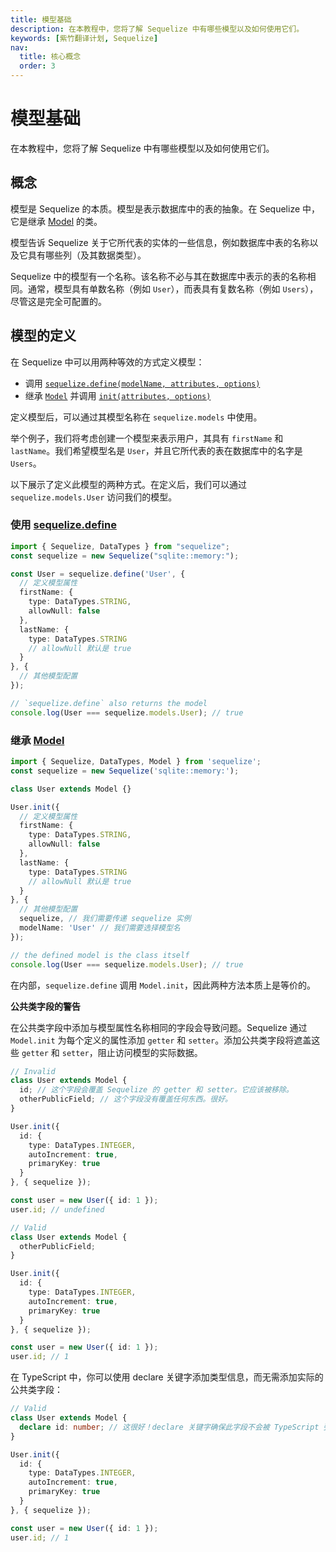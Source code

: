 ```yaml
---
title: 模型基础
description: 在本教程中，您将了解 Sequelize 中有哪些模型以及如何使用它们。
keywords: [紫竹翻译计划, Sequelize]
nav:
  title: 核心概念
  order: 3
---
```


# 模型基础

在本教程中，您将了解 Sequelize 中有哪些模型以及如何使用它们。

## 概念

模型是 Sequelize 的本质。模型是表示数据库中的表的抽象。在 Sequelize 中，它是继承 [Model](https://sequelize.org/api/v6/class/src/model.js~Model.html) 的类。

模型告诉 Sequelize 关于它所代表的实体的一些信息，例如数据库中表的名称以及它具有哪些列（及其数据类型）。

Sequelize 中的模型有一个名称。该名称不必与其在数据库中表示的表的名称相同。通常，模型具有单数名称（例如 `User`），而表具有复数名称（例如 `Users`），尽管这是完全可配置的。

## 模型的定义

在 Sequelize 中可以用两种等效的方式定义模型：

- 调用 [`sequelize.define(modelName, attributes, options)`](https://sequelize.org/api/v6/class/src/sequelize.js~sequelize#instance-method-define)
- 继承 [`Model`](https://sequelize.org/api/v6/class/src/model.js~model) 并调用 [`init(attributes, options)`](https://sequelize.org/api/v6/class/src/model.js~model#static-method-init)

定义模型后，可以通过其模型名称在 `sequelize.models` 中使用。

举个例子，我们将考虑创建一个模型来表示用户，其具有 `firstName` 和 `lastName`。我们希望模型名是 `User`，并且它所代表的表在数据库中的名字是 `Users`。

以下展示了定义此模型的两种方式。在定义后，我们可以通过 `sequelize.models.User` 访问我们的模型。

### 使用 [sequelize.define](https://sequelize.org/api/v6/class/src/sequelize.js~sequelize#instance-method-define)

```ts
import { Sequelize, DataTypes } from "sequelize";
const sequelize = new Sequelize("sqlite::memory:");

const User = sequelize.define('User', {
  // 定义模型属性
  firstName: {
    type: DataTypes.STRING,
    allowNull: false
  },
  lastName: {
    type: DataTypes.STRING
    // allowNull 默认是 true
  }
}, {
  // 其他模型配置
});

// `sequelize.define` also returns the model
console.log(User === sequelize.models.User); // true
```

### 继承 [Model](https://sequelize.org/api/v6/class/src/model.js~model)

```ts
import { Sequelize, DataTypes, Model } from 'sequelize';
const sequelize = new Sequelize('sqlite::memory:');

class User extends Model {}

User.init({
  // 定义模型属性
  firstName: {
    type: DataTypes.STRING,
    allowNull: false
  },
  lastName: {
    type: DataTypes.STRING
    // allowNull 默认是 true
  }
}, {
  // 其他模型配置
  sequelize, // 我们需要传递 sequelize 实例
  modelName: 'User' // 我们需要选择模型名
});

// the defined model is the class itself
console.log(User === sequelize.models.User); // true
```

在内部，`sequelize.define` 调用 `Model.init`，因此两种方法本质上是等价的。

**公共类字段的警告**

在公共类字段中添加与模型属性名称相同的字段会导致问题。Sequelize 通过 `Model.init` 为每个定义的属性添加 `getter` 和 `setter`。添加公共类字段将遮盖这些 `getter` 和 `setter`，阻止访问模型的实际数据。

```ts
// Invalid
class User extends Model {
  id; // 这个字段会覆盖 Sequelize 的 getter 和 setter。它应该被移除。
  otherPublicField; // 这个字段没有覆盖任何东西。很好。
}

User.init({
  id: {
    type: DataTypes.INTEGER,
    autoIncrement: true,
    primaryKey: true
  }
}, { sequelize });

const user = new User({ id: 1 });
user.id; // undefined
```

```ts
// Valid
class User extends Model {
  otherPublicField;
}

User.init({
  id: {
    type: DataTypes.INTEGER,
    autoIncrement: true,
    primaryKey: true
  }
}, { sequelize });

const user = new User({ id: 1 });
user.id; // 1
```

在 TypeScript 中，你可以使用 declare 关键字添加类型信息，而无需添加实际的公共类字段：

```ts
// Valid
class User extends Model {
  declare id: number; // 这很好！declare 关键字确保此字段不会被 TypeScript 弹出。
}

User.init({
  id: {
    type: DataTypes.INTEGER,
    autoIncrement: true,
    primaryKey: true
  }
}, { sequelize });

const user = new User({ id: 1 });
user.id; // 1
```
